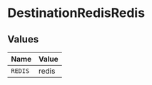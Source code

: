 # DestinationRedisRedis


## Values

| Name    | Value   |
| ------- | ------- |
| `REDIS` | redis   |